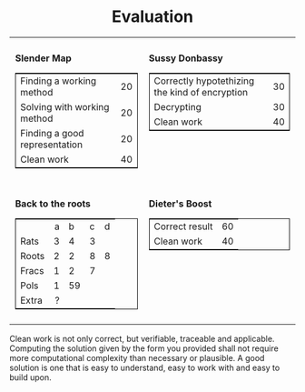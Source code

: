 <h1 align="center">Evaluation</h1>
<table style="border: none; border-collapse: collapse;">
<tr style="border: none;">
<td style="border: none; padding: 10px; vertical-align: top;">

**Slender Map**  
<table style="border: 1px solid black; border-collapse: collapse;">
  <tr><td>Finding a working method</td><td align="right">20</td></tr>
  <tr><td>Solving with working method</td><td align="right">20</td></tr>
  <tr><td>Finding a good representation</td><td align="right">20</td></tr>
  <tr><td>Clean work</td><td align="right">40</td></tr>
</table>
</td>

<td style="border: none; padding: 10px; vertical-align: top;">

**Sussy Donbassy**  
<table style="border: 1px solid black; border-collapse: collapse;">
  <tr><td>Correctly hypotethizing the kind of encryption</td><td align="right">30</td></tr>
  <tr><td>Decrypting</td><td align="right">30</td></tr>
  <tr><td>Clean work</td><td align="right">40</td></tr>
</table>
</td>
</tr>
<tr>
<td style="border: none; padding: 10px; vertical-align: top;">

**Back to the roots**  
<table style="border: 1px solid black; border-collapse: collapse;">
    <tr><td></td><td align="right">a</td><td>b</td><td>c</td><td>d</td>
  <tr><td>Rats</td><td align="right">3</td><td>4</td><td>3</td><td></td></tr>
  <tr><td>Roots</td><td align="right">2</td><td>2</td><td>8</td><td>8</td></tr>
  <tr><td>Fracs</td><td align="right">1</td><td>2</td><td>7</td><td></td></tr>
  <tr><td>Pols</td><td align="right">1</td><td>59</td><td></td><td></td></tr>
  <tr><td>Extra</td><td align="right">?</td><td></td><td></td><td></td></tr>
</table>
</td>
<td style="border: none; padding: 10px; vertical-align: top;">

**Dieter's Boost**  
<table style="border: 1px solid black; border-collapse: collapse;">
  <tr><td>Correct result</td><td align="right">60</td></tr>
  <tr><td>Clean work</td><td align="right">40</td></tr>
</table>
</td>

</tr>
</table>

Clean work is not only correct, but verifiable, traceable and applicable.
Computing the solution given by the form you provided shall not require more computational complexity than necessary or plausible.
A good solution is one that is easy to understand, easy to work with and easy to build upon.
